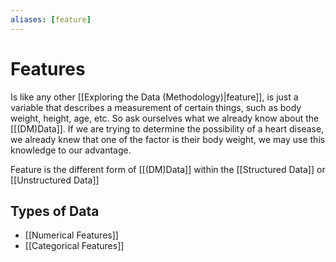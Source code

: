 ```yaml
---
aliases: [feature]
---
```

# Features
Is like any other [[Exploring the Data (Methodology)|feature]], is just a variable that describes a measurement of certain things, such as body weight, height, age, etc. So ask ourselves what we already know about the [[(DM)Data]]. If we are trying to determine the possibility of a heart disease, we already knew that one of the factor is their body weight, we may use this knowledge to our advantage.

Feature is the different form of [[(DM)Data]] within the [[Structured Data]] or [[Unstructured Data]]

## Types of Data
- [[Numerical Features]]
- [[Categorical Features]]

